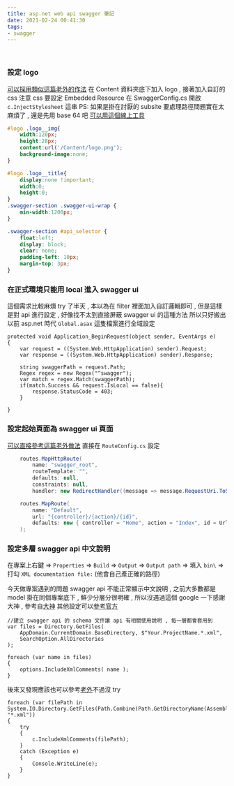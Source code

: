 ```yaml
---
title: asp.net web api swagger 筆記
date: 2021-02-24 00:41:30
tags:
- swagger
---
```

&nbsp;
<!-- more -->

### 設定 logo
[可以採用類似這篇老外的作法](https://stackoverflow.com/questions/36291146/modifications-to-swagger-ui-header)
在 Content 資料夾底下加入 logo , 接著加入自訂的 css 注意 css 要設定 Embedded Resource
在 SwaggerConfig.cs 開啟 `c.InjectStylesheet` 這串
PS: 如果是掛在討厭的 subsite 要處理路徑問題實在太麻煩了 , 還是先用 base 64 吧 [可以用這個線上工具](https://www.base64-image.de/)
``` css
#logo .logo__img{
    width:120px;
    height:28px;
    content:url('/Content/logo.png');
    background-image:none;
}

#logo .logo__title{
    display:none !important;
    width:0;
    height:0;
}
.swagger-section .swagger-ui-wrap {
    min-width:1200px;
}

.swagger-section #api_selector {
    float:left;
    display: block;
    clear: none;
    padding-left: 10px;
    margin-top: 3px;
}
```

### 在正式環境只能用 local 進入 swagger ui
這個需求比較麻煩 try 了半天 , 本以為在 filter 裡面加入自訂邏輯即可 , 但是這樣是對 api 進行設定 , 好像找不太到直接屏蔽 swagger ui 的這種方法
所以只好搬出以前 asp.net 時代 `Global.asax` 這隻檔案進行全域設定
```
protected void Application_BeginRequest(object sender, EventArgs e)
{
	var request = ((System.Web.HttpApplication) sender).Request;
	var response = ((System.Web.HttpApplication) sender).Response;
	
	string swaggerPath = request.Path;
	Regex regex = new Regex("^swagger");
	var match = regex.Match(swaggerPath);
	if(match.Success && request.IsLocal == false){
		response.StatusCode = 403;
	}
	
}
```

### 設定起始頁面為 swagger ui 頁面
[可以直接參考這篇老外做法](https://stackoverflow.com/questions/47457681/how-to-set-swagger-as-default-start-page)
直接在 `RouteConfig.cs` 設定
``` csharp
    routes.MapHttpRoute(
        name: "swagger_root",
        routeTemplate: "",
        defaults: null,
        constraints: null,
        handler: new RedirectHandler((message => message.RequestUri.ToString()), "swagger"));

    routes.MapRoute(
        name: "Default",
        url: "{controller}/{action}/{id}",
        defaults: new { controller = "Home", action = "Index", id = UrlParameter.Optional }
    );
```

### 設定多層 swagger api 中文說明
在專案上右鍵 => `Properties` => `Build` => `Output` => `Output path` => 填入 `bin\` => 打勾 `XML documentation file:` (他會自己產正確的路徑)

今天做專案遇到的問題 swagger api 不能正常顯示中文說明 , 之前大多數都是 model 掛在同個專案底下 , 鮮少分層分很明確 , 所以沒遇過這個
google 一下感謝大神 , 參考自[大神](https://dotblogs.com.tw/shadowkk/2019/09/03/092620)
其他設定可以[參考官方](https://docs.microsoft.com/zh-tw/aspnet/core/tutorials/getting-started-with-swashbuckle?view=aspnetcore-6.0&tabs=visual-studio)


```
//建立 swagger api 的 schema 文件讓 api 有相關使用說明 , 每一層都會套用到
var files = Directory.GetFiles(
	AppDomain.CurrentDomain.BaseDirectory, $"Your.ProjectName.*.xml",
	SearchOption.AllDirectories
);

foreach (var name in files)
{
	options.IncludeXmlComments( name );
}
```

後來又發現應該也可以參考[老外](https://stackoverflow.com/questions/44643151/how-to-include-xml-comments-files-in-swagger-in-asp-net-core)不過沒 try
```
foreach (var filePath in System.IO.Directory.GetFiles(Path.Combine(Path.GetDirectoryName(Assembly.GetExecutingAssembly().Location)), "*.xml"))
{
	try
	{
		c.IncludeXmlComments(filePath);
	}
	catch (Exception e)
	{
		Console.WriteLine(e);
	}
}
```

